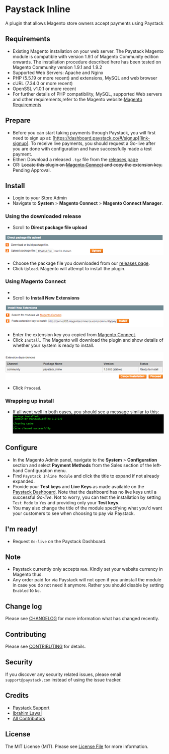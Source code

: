 # Paystack Inline

A plugin that allows Magento store owners accept payments using Paystack

## Requirements

- Existing Magento installation on your web server. The Paystack Magento module is compatible
with version 1.9.1 of Magento Community edition onwards. The installation procedure
described here has been tested on Magento Community version 1.9.1 and 1.9.2
- Supported Web Servers: Apache and Nginx
- PHP (5.5.19 or more recent) and extensions, MySQL and web browser
- cURL (7.34.0 or more recent)
- OpenSSL v1.0.1 or more recent
- For further details of PHP compatibility, MySQL, supported Web servers and other 
requirements,refer to the Magento website:[Magento Requirements][link-magento-requirements]

## Prepare

- Before you can start taking payments through Paystack, you will first need to sign up at: 
[https://dashboard.paystack.co/#/signup][link-signup]. To receive live payments, you should request a Go-live after
you are done with configuration and have successfully made a test payment.
- Either: Download a released `.tgz` file from the [releases page][link-releases]
- OR: <del>Locate this plugin on [Magento Connect][link-magento-connect] and copy the extension key.</del> Pending Approval.

## Install

- Login to your Store Admin
- Navigate to **System** > **Magento Connect** > **Magento Connect Manager**.

### Using the downloaded release

- Scroll to **Direct package file upload**

![Direct package file upload](.github/screenshots/direct-package-upload.png?raw=true "Direct package file upload")
- Choose the package file you downloaded from our [releases page][link-releases].
- Click `Upload`. Magento will attempt to install the plugin.

### Using Magento Connect

- 
- Scroll to **Install New Extensions**

![Install New Extensions](.github/screenshots/install-new-extensions.png?raw=true "Install New Extensions")
- Enter the extension key you copied from [Magento Connect][link-magento-connect].
- Click `Install`. The Magento will download the plugin and show details of whether your system is ready to install.

![Preinstall Confirmation](.github/screenshots/preinstall-confirmation.png?raw=true "Preinstall Confirmation")
- Click `Proceed`.

### Wrapping up install

- If all went well in both cases, you should see a message similar to this:
![Successful Install](.github/screenshots/successful-install.png?raw=true "Successful Install")


## Configure

- In the Magento Admin panel, navigate to the **System** > **Configuration** section 
and select **Payment Methods** from the Sales section of the left‐hand Configuration menu.
- Find `Paystack Inline Module` and click the title to expand if not already expanded.
- Provide your **Test keys** and **Live Keys** as made available on the 
[Paystack Dashboard][link-keys]. Note that the dashboard has no live keys until a successful
_Go-live_. Not to worry, you can  test the installation by setting `Test Mode` to `Yes`
and providing only your **Test keys**.
- You may also change the title of the module specifying what you'd want your customers to 
see when choosing to pay via Paystack.

## I'm ready!

- Request `Go-live` on the Paystack Dashboard.

## Note

- Paystack currently only accepts `NGN`. Kindly set your website currency in Magento thus.
- Any order paid for via Paystack will not open if you uninstall the module in case you do not need it anymore.
Rather you should disable by setting `Enabled` to `No`.

## Change log

Please see [CHANGELOG](CHANGELOG.md) for more information what has changed recently.

## Contributing

Please see [CONTRIBUTING](CONTRIBUTING.md) for details.

## Security

If you discover any security related issues, please email `support@paystack.com` instead of using the issue tracker.

## Credits

- [Paystack Support][link-author]
- [Ibrahim Lawal][link-author2]
- [All Contributors][link-contributors]

## License

The MIT License (MIT). Please see [License File](LICENSE) for more information.

[link-releases]: https://github.com/paystackhq/paystack-magento/releases
[link-magento-requirements]: http://magento.com/resources/system‐requirements
[link-magento-connect]: https://www.magentocommerce.com/
[ico-license]: https://img.shields.io/badge/license-MIT-brightgreen.svg?style=flat-square
[link-author]: https://github.com/paystackhq
[link-signup]: https://dashboard.paystack.co/#/signup
[link-keys]: https://dashboard.paystack.co/#/settings/developer
[link-author2]: https://github.com/ibrahimlawal
[link-contributors]: ../../contributors